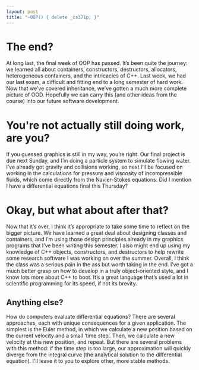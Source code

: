 ```yaml
---
layout: post
title: "~OOP() { delete _cs371p; }"
---
```


# The end?
At long last, the final week of OOP has passed. It’s been quite the journey: we learned all about containers, constructors, destructors, allocators, heterogeneous containers, and the intricacies of C++. Last week, we had our last exam, a difficult and fitting end to a long semester of hard work. Now that we’ve covered inheritance, we’ve gotten a much more complete picture of OOD. Hopefully we can carry this (and other ideas from the course) into our future software development. 

# You're not actually still doing work, are you?
If you guessed graphics is still in my way, you’re right. Our final project is due next Sunday, and I’m doing a particle system to simulate flowing water. I’ve already got gravity and collisions working, so next I’ll be focused on working in the calculations for pressure and viscosity of incompressible fluids, which come directly from the Navier-Stokes equations. Did I mention I have a differential equations final this Thursday?

# Okay, but what about after that?
Now that it’s over, I think it’s appropriate to take some time to reflect on the bigger picture. We have learned a great deal about designing classes and containers, and I’m using those design principles already in my graphics programs that I’ve been writing this semester. I also might end up using my knowledge of C++ objects, constructors, and destructors to help rewrite some research software I was working on over the summer. Overall, I think the class was a serious pain in the ass but worth taking in the end. I’ve got a much better grasp on how to develop in a truly object-oriented style, and I know lots more about C++ to boot. It’s a great language that’s used a lot in scientific programming for its speed, if not its brevity.

## Anything else?
How do computers evaluate differential equations? There are several approaches, each with unique consequences for a given application. The simplest is the Euler method, in which we calculate a new position based on the current velocity and a small ‘time step’. Then, we calculate a new velocity at this new position, and repeat. But there are several problems with this method: if the time step is too large, our approximation will quickly diverge from the integral curve (the analytical solution to the differential equation). I'll leave it to you to explore other, more stable methods.
